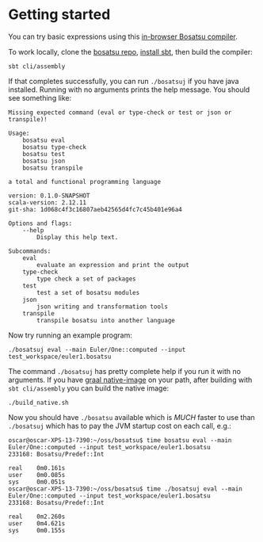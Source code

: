 # Getting started
You can try basic expressions using this [in-browser Bosatsu compiler](https://johnynek.github.io/bosatsu/compiler/).

To work locally, clone the [bosatsu repo](https://github.com/johnynek/bosatsu), [install sbt](https://www.scala-sbt.org/1.x/docs/Setup.html), then build the compiler:
```
sbt cli/assembly
```
If that completes successfully, you can run `./bosatsuj` if you have java installed. Running with no
arguments prints the help message. You should see something like:
```
Missing expected command (eval or type-check or test or json or transpile)!

Usage:
    bosatsu eval
    bosatsu type-check
    bosatsu test
    bosatsu json
    bosatsu transpile

a total and functional programming language

version: 0.1.0-SNAPSHOT
scala-version: 2.12.11
git-sha: 1d068c4f3c16807aeb42565d4fc7c45b401e96a4

Options and flags:
    --help
        Display this help text.

Subcommands:
    eval
        evaluate an expression and print the output
    type-check
        type check a set of packages
    test
        test a set of bosatsu modules
    json
        json writing and transformation tools
    transpile
        transpile bosatsu into another language
```

Now try running an example program:
```
./bosatsuj eval --main Euler/One::computed --input test_workspace/euler1.bosatsu
```
The command `./bosatsuj` has pretty complete help if you run it with no arguments. If you have [graal native-image](https://www.graalvm.org/reference-manual/native-image/) on your path, after building with `sbt cli/assembly` you can build the native image:
```
./build_native.sh
```
Now you should have `./bosatsu` available which is *MUCH* faster to use than `./bosatsuj` which has to pay the JVM startup cost on each call, e.g.:
```
oscar@oscar-XPS-13-7390:~/oss/bosatsu$ time bosatsu eval --main Euler/One::computed --input test_workspace/euler1.bosatsu 
233168: Bosatsu/Predef::Int

real    0m0.161s
user    0m0.085s
sys     0m0.051s
oscar@oscar-XPS-13-7390:~/oss/bosatsu$ time ./bosatsuj eval --main Euler/One::computed --input test_workspace/euler1.bosatsu 
233168: Bosatsu/Predef::Int

real    0m2.260s
user    0m4.621s
sys     0m0.155s
```

